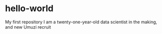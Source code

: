 # hello-world
My first repository
I am a twenty-one-year-old data scientist in the making, and new Umuzi recruit
